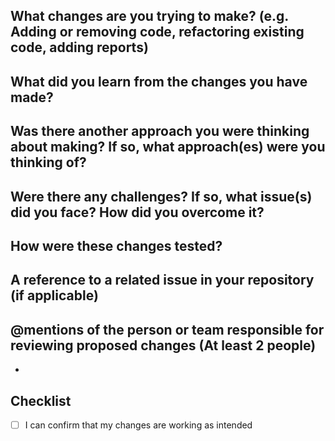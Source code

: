 ## What changes are you trying to make? (e.g. Adding or removing code, refactoring existing code, adding reports)

## What did you learn from the changes you have made?

## Was there another approach you were thinking about making? If so, what approach(es) were you thinking of?

## Were there any challenges? If so, what issue(s) did you face? How did you overcome it?

## How were these changes tested?

## A reference to a related issue in your repository (if applicable)

## @mentions of the person or team responsible for reviewing proposed changes (At least 2 people)
- 

## Checklist
- [ ] I can confirm that my changes are working as intended
